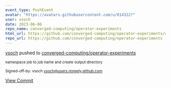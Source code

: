 ```yaml
---
event_type: PushEvent
avatar: "https://avatars.githubusercontent.com/u/814322?"
user: vsoch
date: 2023-06-06
repo_name: converged-computing/operator-experiments
html_url: https://github.com/converged-computing/operator-experiments/commit/af7ee3a944e07d0b0b3a19cf509b6c61708116f5
repo_url: https://github.com/converged-computing/operator-experiments
---
```


<a href='https://github.com/vsoch' target='_blank'>vsoch</a> pushed to <a href='https://github.com/converged-computing/operator-experiments' target='_blank'>converged-computing/operator-experiments</a>

<small>namespace job to job name and create output directory

Signed-off-by: vsoch <vsoch@users.noreply.github.com></small>

<a href='https://github.com/converged-computing/operator-experiments/commit/af7ee3a944e07d0b0b3a19cf509b6c61708116f5' target='_blank'>View Commit</a>